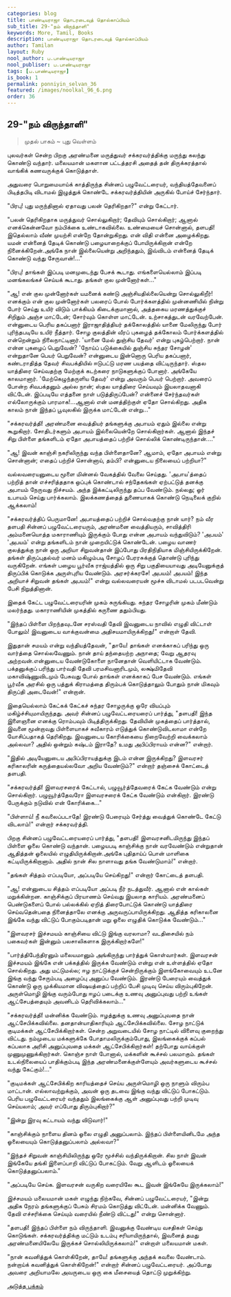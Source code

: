 ```yaml
---
categories: blog
title: பாண்டியராஜா தொடரடைவுத் தொல்காப்பியம்
sub_title: 29-"நம் விருந்தாளி"
keywords: More, Tamil, Books
description: பாண்டியராஜா தொடரடைவுத் தொல்காப்பியம்
author: Tamilan
layout: Ruby
nool_author: ப.பாண்டியராஜா
nool_publiser: ப.பாண்டியராஜா
tags: [ப.பாண்டியராஜா]
is_book: 1
permalink: ponniyin_selvan_36
featured: /images/noolkal_96_6.png
order: 36
---
```



## 29-"நம் விருந்தாளி"

> முதல் பாகம் ~ புது வெள்ளம்

புலவர்கள் சென்ற பிறகு அரண்மனை மருத்துவர் சக்கரவர்த்திக்கு மருந்து கலந்து கொண்டு வந்தார். மலையமான் மகளான பட்டத்தரசி அதைத் தன் திருக்கரத்தால் வாங்கிக் கணவருக்குக் கொடுத்தாள்.

அதுவரை பொறுமையாய்க் காத்திருந்த சின்னப் பழுவேட்டரையர், வந்தியத்தேவனைப் பிடித்தபிடி விடாமல் இழுத்துக் கொண்டே சக்கரவர்த்தியின் அருகில் போய்ச் சேர்ந்தார்.

"பிரபு! புது மருந்தினால் ஏதாவது பலன் தெரிகிறதா?" என்று கேட்டார்.

"பலன் தெரிகிறதாக மருத்துவர் சொல்லுகிறார்; தேவியும் சொல்கிறார்; ஆனால் எனக்கென்னவோ நம்பிக்கை உண்டாகவில்லை. உண்மையைச் சொன்னால், தளபதி! இதெல்லாம் வீண் முயற்சி என்றே தோன்றுகிறது. என் விதி என்னை அழைக்கிறது. யமன் என்னைத் தேடிக் கொண்டு பழையாறைக்குப் போயிருக்கிறான் என்றே நினைக்கிறேன்.அங்கே நான் இல்லையென்று அறிந்ததும், இவ்விடம் என்னைத் தேடிக் கொண்டு வந்து சேருவான்!..."

"பிரபு! தாங்கள் இப்படி மனமுடைந்து பேசக் கூடாது. எங்களையெல்லாம் இப்படி மனங்கலங்கச் செய்யக் கூடாது. தங்கள் குல முன்னோர்கள்..."

"ஆ! என் குல முன்னோர்கள் யமனைக் கண்டு அஞ்சியதில்லையென்று சொல்லுகிறீர்! எனக்கும் என் குல முன்னோர்கள் பலரைப் போல் போர்க்களத்தில் முன்னணியில் நின்று போர் செய்து உயிர் விடும் பாக்கியம் கிடைக்குமானால், அத்தகைய மரணத்துக்குச் சிறிதும் அஞ்ச மாட்டேன்; சோர்வும் கொள்ள மாட்டேன். உற்சாகத்துடன் வரவேற்பேன். என்னுடைய பெரிய தகப்பனார் இராஜாதித்தியர் தக்கோலத்தில் யானை மேலிருந்து போர் புரிந்தபடியே உயிர் நீத்தார். சோழ குலத்தின் வீரப் புகழைத் தக்கோலம் போர்க்களத்தில் என்றென்றும் நிலைநாட்டினார். 'யானை மேல் துஞ்சிய தேவர்' என்று புகழ்பெற்றார். நான் என்ன புகழைப் பெறுவேன்? 'நோய்ப் படுக்கையில் துஞ்சிய சுந்தர சோழன்' என்றுதானே பெயர் பெறுவேன்? என்னுடைய இன்னொரு பெரிய தகப்பனார், கண்டராதித்த தேவர் சிவபக்தியில் ஈடுபட்டு மரண பயத்தை விட்டிருந்தார். ஸ்தல யாத்திரை செய்வதற்கு மேற்குக் கடற்கரை நாடுகளுக்குப் போனார். அங்கேயே காலமானார். 'மேற்கெழுந்தருளிய தேவர்' என்று அவரும் பெயர் பெற்றார். அவரைப் போன்ற சிவபக்தனும் அல்ல நான்; ஸ்தல யாத்திரை செய்யவும் இயலாதவனாகி விட்டேன். இப்படியே எத்தனை நாள் படுத்திருப்பேன்? என்னைச் சேர்ந்தவர்கள் எல்லோருக்கும் பாரமாக!...ஆனால் என் மனத்திற்குள் ஏதோ சொல்கிறது. அதிக காலம் நான் இந்தப் பூவுலகில் இருக்க மாட்டேன் என்று..."

"சக்கரவர்த்தி! அரண்மனை வைத்தியர் தங்களுக்கு அபாயம் ஏதும் இல்லை என்று கூறுகிறார். சோதிடர்களும் அபாயம் இல்லையென்றே சொல்கிறார்கள். ஆனால் இந்தச் சிறு பிள்ளை தங்களிடம் ஏதோ அபாயத்தைப் பற்றிச் சொல்லிக் கொண்டிருந்தான்...."

"ஆ! இவன் காஞ்சி நகரிலிருந்து வந்த பிள்ளைதானே? ஆமாம், ஏதோ அபாயம் என்று சொன்னான்; எதைப் பற்றிச் சொன்னாய், தம்பி? என்னுடைய நிலையைப் பற்றியா?"

வல்லவரையனுடைய மூளை மின்னல் வேகத்தில் வேலை செய்தது. 'அபாய'த்தைப் பற்றித் தான் எச்சரித்ததாக ஒப்புக் கொண்டால் சந்தேகங்கள் ஏற்பட்டுத் தனக்கு அபாயம் நேருவது நிச்சயம். அந்த இக்கட்டிலிருந்து தப்ப வேண்டும். நல்லது; ஓர் உபாயம் செய்து பார்க்கலாம். இலக்கணத்தைத் துணையாகக் கொண்டு நெடிலைக் குறில் ஆக்கலாம்!

"சக்கரவர்த்திப் பெருமானே! அபாயத்தைப் பற்றிச் சொல்வதற்கு நான் யார்? நம் வீர தளபதி சின்னப் பழுவேட்டரையரும், அரண்மனை வைத்தியரும், சாவித்திரி அம்மனையொத்த மகாராணியும் இருக்கும் போது என்ன அபாயம் வந்துவிடும்? 'அபயம்' 'அபயம்' என்று தங்களிடம் நான் முறையிட்டுக் கொண்டேன். பழைய வாணர் குலத்துக்கு நான் ஒரு அறியா சிறுவன்தான் இப்போது பிரதிநிதியாக மிஞ்சியிருக்கிறேன். தங்கள் திருப்புதல்வர் மனம் மகிழும்படி சோழப் பேரரசுக்குத் தொண்டு புரிந்து வருகிறேன். எங்கள் பழைய பூர்வீக ராஜ்யத்தில் ஒரு சிறு பகுதியையாவது அடியேனுக்குத் திருப்பிக் கொடுக்க அருள்புரிய வேண்டும். அரசர்க்கரசே! அபயம்! அபயம்! இந்த அறியாச் சிறுவன் தங்கள் அபயம்!" என்று வல்லவரையன் மூச்சு விடாமல் படபடவென்று பேசி நிறுத்தினான்.

இதைக் கேட்ட பழுவேட்டரையரின் முகம் சுருங்கியது. சுந்தர சோழரின் முகம் மீண்டும் மலர்ந்தது. மகாராணியின் முகத்தில் கருணை ததும்பியது.

"இந்தப் பிள்ளை பிறந்தவுடனே சரஸ்வதி தேவி இவனுடைய நாவில் எழுதி விட்டாள் போலும்! இவனுடைய வாக்குவன்மை அதிசயமாயிருக்கிறது!" என்றாள் தேவி.

இதுதான் சமயம் என்று வந்தியத்தேவன், "தாயே! தாங்கள் எனக்காகப் பரிந்து ஒரு வார்த்தை சொல்லவேணும். நான் தாய் தந்தையற்ற அநாதை; வேறு ஆதரவு அற்றவன்.என்னுடைய வேண்டுகோளை நானேதான் வெளியிட்டாக வேண்டும். பக்தனுக்குப் பரிந்து பார்வதி தேவி பரமசிவனாரிடமும், லக்ஷ்மிதேவி மகாவிஷ்ணுவிடமும் பேசுவது போல் தாங்கள் எனக்காகப் பேச வேண்டும். எங்கள் பூர்வீக அரசில் ஒரு பத்துக் கிராமத்தை திரும்பக் கொடுத்தாலும் போதும் நான் மிகவும் திருப்தி அடைவேன்!" என்றான்.

இதையெல்லாம் கேட்கக் கேட்கச் சுந்தர சோழருக்கு ஒரே வியப்பும் மகிழ்ச்சியுமாயிருந்தது. அவர் சின்னப் பழுவேட்டரையரைப் பார்த்து, "தளபதி! இந்த இளைஞனை எனக்கு ரொம்பவும் பிடித்திருக்கிறது. தேவியின் முகத்தைப் பார்த்தால், இவனை மூன்றாவது பிள்ளையாகச் சுவீகாரம் எடுத்துக் கொண்டுவிடலாமா என்றே யோசிப்பதாகத் தெரிகிறது. இவனுடைய கோரிக்கையை நிறைவேற்றி வைக்கலாம் அல்லவா? அதில் ஒன்றும் கஷ்டம் இராதே? உமது அபிப்பிராயம் என்ன?" என்றார்.

"இதில் அடியேனுடைய அபிப்பிராயத்துக்கு இடம் என்ன இருக்கிறது? இளவரசர் கரிகாலரின் கருத்தையல்லவோ அறிய வேண்டும்?" என்றார் தஞ்சைக் கோட்டைத் தளபதி.

"சக்கரவர்த்தி! இளவரசரைக் கேட்டால், பழுவூர்த்தேவரைக் கேட்க வேண்டும் என்று சொல்கிறார். பழுவூர்த்தேவரோ இளவரசரைக் கேட்க வேண்டும் என்கிறார். இரண்டு பேருக்கும் நடுவில் என் கோரிக்கை..."

"பிள்ளாய்! நீ கவலைப்படாதே! இரண்டு பேரையும் சேர்த்து வைத்துக் கொண்டே கேட்டு விடலாம்!" என்றார் சக்கரவர்த்தி.

பிறகு சின்னப் பழுவேட்டரையரைப் பார்த்து, "தளபதி! இளவரசனிடமிருந்து இந்தப் பிள்ளை ஓலை கொண்டு வந்தான். பழையபடி காஞ்சிக்கு நான் வரவேண்டும் என்றுதான் ஆதித்தன் ஓலையில் எழுதியிருக்கிறான்.அங்கே புதிதாய்ப் பொன் மாளிகை கட்டியிருக்கிறானாம். அதில் நான் சில நாளாவது தங்க வேண்டுமாம்!" என்றார்.

"தங்கள் சித்தம் எப்படியோ, அப்படியே செய்கிறது!" என்றார் கோட்டைத் தளபதி.

"ஆ! என்னுடைய சித்தம் எப்படியோ அப்படி நீர் நடத்துவீர். ஆனால் என் கால்கள் மறுக்கின்றன. காஞ்சிக்குப் பிரயாணம் செய்வது இயலாத காரியம். அரண்மனைப் பெண்டுகளைப் போல் பல்லக்கில் ஏறித் திரைபோட்டுக் கொண்டு யாத்திரை செய்வதென்பதை நினைத்தாலே எனக்கு அருவருப்பாயிருக்கிறது. ஆதித்த கரிகாலனை இங்கே வந்து விட்டுப் போகும்படிதான் மறு ஓலை எழுதிக் கொடுக்க வேண்டும்..."

"இளவரசர் இச்சமயம் காஞ்சியை விட்டு இங்கு வரலாமா? வடதிசையில் நம் பகைவர்கள் இன்னும் பலசாலிகளாக இருக்கிறார்களே!"

"பார்த்திபேந்திரனும் மலையமானும் அங்கிருந்து பார்த்துக் கொள்வார்கள். இளவரசன் இச்சமயம் இங்கே என் பக்கத்தில் இருக்க வேண்டும் என்று என் உள்ளத்தில் ஏதோ சொல்கிறது. அது மட்டுமல்ல; ஈழ நாட்டுக்குச் சென்றிருக்கும் இளங்கோவையும் உடனே இங்கு வந்து சேரும்படி அழைப்பு அனுப்ப வேண்டும். இரண்டு பேரையும் வைத்துக் கொண்டு ஒரு முக்கியமான விஷயத்தைப் பற்றிப் பேசி முடிவு செய்ய விரும்புகிறேன். அருள்மொழி இங்கு வரும்போது ஈழப் படைக்கு உணவு அனுப்புவது பற்றி உங்கள் ஆட்சேபத்தையும் அவனிடம் தெரிவிக்கலாம்..."

"சக்கரவர்த்தி! மன்னிக்க வேண்டும். ஈழத்துக்கு உணவு அனுப்புவதை நான் ஆட்சேபிக்கவில்லை. தனதான்யாதிகாரியும் ஆட்சேபிக்கவில்லை. சோழ நாட்டுக் குடிமக்கள் ஆட்சேபிக்கிறார்கள். சென்ற அறுவடையில் சோழ நாட்டில் விளைவு குறைந்து விட்டது. நம்முடைய மக்களுக்கே போதாமலிருக்கும்போது, இலங்கைக்குக் கப்பல் கப்பலாக அரிசி அனுப்புவதை மக்கள் ஆட்சேபிக்கிறார்கள்! தற்போது வாய்க்குள் முணுமுணுக்கிறார்கள். கொஞ்ச நாள் போனால், மக்களின் கூச்சல் பலமாகும். தங்கள் உடல்நிலையைப் பாதிக்கும்படி இந்த அரண்மனைக்குள்ளேயும் அவர்களுடைய கூச்சல் வந்து கேட்கும்!..."

"குடிமக்கள் ஆட்சேபிக்கிற காரியத்தைச் செய்ய அருள்மொழி ஒரு நாளும் விரும்ப மாட்டான். எல்லாவற்றுக்கும், அவன் ஒரு தடவை இங்கு வந்து விட்டுப் போகட்டும். பெரிய பழுவேட்டரையர் வந்ததும் இலங்கைக்கு ஆள் அனுப்புவது பற்றி முடிவு செய்யலாம்; அவர் எப்போது திரும்புகிறார்?"

"இன்று இரவு கட்டாயம் வந்து விடுவார்!"

"காஞ்சிக்கும் நாளைய தினம் ஓலை எழுதி அனுப்பலாம். இந்தப் பிள்ளையினிடமே அந்த ஓலையையும் கொடுத்தனுப்பலாம் அல்லவா?"

"இந்தச் சிறுவன் காஞ்சியிலிருந்து ஒரே மூச்சில் வந்திருக்கிறான். சில நாள் இவன் இங்கேயே தங்கி இளைப்பாறி விட்டுப் போகட்டும். வேறு ஆளிடம் ஓலையைக் கொடுத்தனுப்பலாம்."

"அப்படியே செய்க. இளவரசன் வருகிற வரையிலே கூட இவன் இங்கேயே இருக்கலாம்!"

இச்சமயம் மலையமான் மகள் எழுந்து நிற்கவே, சின்னப் பழுவேட்டரையர், "இன்று அதிக நேரம் தங்களுக்குப் பேசும் சிரமம் கொடுத்து விட்டேன். மன்னிக்க வேணும். தேவி எச்சரிக்கை செய்யும் வரையில் நீண்டு விட்டது!" என்று சொன்னார்.

"தளபதி! இந்தப் பிள்ளை நம் விருந்தாளி. இவனுக்கு வேண்டிய வசதிகள் செய்து கொடுங்கள். சக்கரவர்த்திக்கு மட்டும் உடம்பு சரியாயிருந்தால், இவனைத் தமது அரண்மனையிலேயே இருக்கச் சொல்லியிருக்கலாம்!" என்றாள் மலையமான் மகள்.

"நான் கவனித்துக் கொள்கிறேன், தாயே! தங்களுக்கு அந்தக் கவலை வேண்டாம். நன்றாய்க் கவனித்துக் கொள்கிறேன்!" என்றார் சின்னப் பழுவேட்டரையர். அப்போது அவரை அறியாமலே அவருடைய ஒரு கை மீசையைத் தொட்டு முறுக்கிற்று.

[அடுத்த பக்கம்](ponniyin_selvan_37)